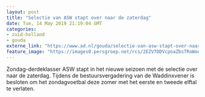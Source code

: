```yaml
---
layout: post
title: "Selectie van ASW stapt over naar de zaterdag"
date: Tue, 14 May 2019 21:19:04 GMT
categories: 
- zuid-holland 
- gouda 
externe_link: "https://www.ad.nl/gouda/selectie-van-asw-stapt-over-naar-de-zaterdag~aa7eb0f6/"
feature_image: "https://images0.persgroep.net/rcs/2EZV7DDVcpoaZbsTRoWoe3qf3Pw/diocontent/63908965/_fitwidth/400/?appId=21791a8992982cd8da851550a453bd7f&quality=0.7"
---
```


Zondag-derdeklasser ASW stapt in het nieuwe seizoen met de selectie over naar de zaterdag. Tijdens de bestuursvergadering van de Waddinxvener is besloten om het zondagvoetbal deze zomer met het eerste en tweede elftal te verlaten.
